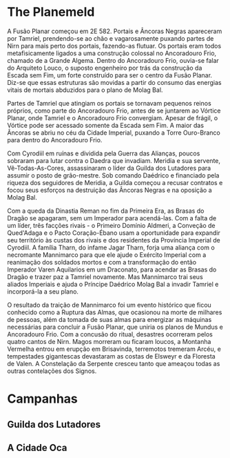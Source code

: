 # The Planemeld

A Fusão Planar começou em 2E 582. Portais e Âncoras Negras apareceram por Tamriel, prendendo-se ao chão e vagarosamente puxando partes de Nirn para mais perto dos portais, fazendo-as flutuar. Os portais eram todos metafisicamente ligados a uma construção colossal no Ancoradouro Frio, chamado de a Grande Algema. Dentro do Ancoradouro Frio, ouvia-se falar do Arquiteto Louco, o suposto engenheiro por trás da construção da Escada sem Fim, um forte construído para ser o centro da Fusão Planar. Diz-se que essas estruturas são movidas a partir do consumo das energias vitais de mortais abduzidos para o plano de Molag Bal.

Partes de Tamriel que atingiam os portais se tornavam pequenos reinos próprios, como parte do Ancoradouro Frio, antes de se juntarem ao Vórtice Planar, onde Tamriel e o Ancoradouro Frio convergiam. Apesar de frágil, o Vórtice pode ser acessado somente da Escada sem Fim. A maior das Âncoras se abriu no céu da Cidade Imperial, puxando a Torre Ouro-Branco para dentro do Ancoradouro Frio.

Com Cyrodiil em ruínas e dividida pela Guerra das Alianças, poucos sobraram para lutar contra o Daedra que invadiam. Meridia e sua servente, Vê-Todas-As-Cores, assassinaram o líder da Guilda dos Lutadores para assumir o posto de grão-mestre. Sob comando Daédrico e financiado pela riqueza dos seguidores de Meridia, a Guilda começou a recusar contratos e focou seus esforços na destruição das Âncoras Negras e na oposição a Molag Bal. 

Com a queda da Dinastia Reman no fim da Primeira Era, as Brasas do Dragão se apagaram, sem um Imperador para acendá-las. Com a falta de um líder, três facções rivais - o Primeiro Domínio Aldmeri, a Conveção de Qued'Adaga e o Pacto Coração-Ébano usam a oportunidade para expandir seu território às custas dos rivais e dos residentes da Província Imperial de Cyrodiil. A família Tharn, do infame Jagar Tharn, forja uma aliança com o necromante Mannimarco para que ele ajude o Exército Imperial com a reanimação dos soldados mortos e com a transformação do então Imperador Varen Aquilarios em um Draconato, para acendar as Brasas do Dragão e trazer paz a Tamriel novamente. Mas Mannimarco trai seus aliados Imperiais e ajuda o Príncipe Daédrico Molag Bal a invadir Tamriel e incorporá-la a seu plano. 

O resultado da traição de Mannimarco foi um evento histórico que ficou conhecido como a Ruptura das Almas, que ocasionou na morte de milhares de pessoas, além da tomada de suas almas para energizar as máquinas necessárias para concluir a Fusão Planar, que uniria os planos de Mundus e Ancoradouro Frio. Com a concusão do ritual, desastres ocorreram pelos quatro cantos de Nirn. Magos morreram ou ficaram loucos, a Montanha Vermelha entrou em erupção em Brisavinda, terremotos tremeram Arcéu, e tempestades gigantescas devastaram as costas de Elsweyr e da Floresta de Valen. A Constelação da Serpente cresceu tanto que ameaçou todas as outras contelações dos Signos. 

# Campanhas
## Guilda dos Lutadores
## A Cidade Oca